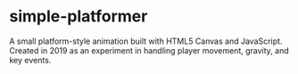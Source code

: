 # simple-platformer
A small platform-style animation built with HTML5 Canvas and JavaScript. Created in 2019 as an experiment in handling player movement, gravity, and key events.
